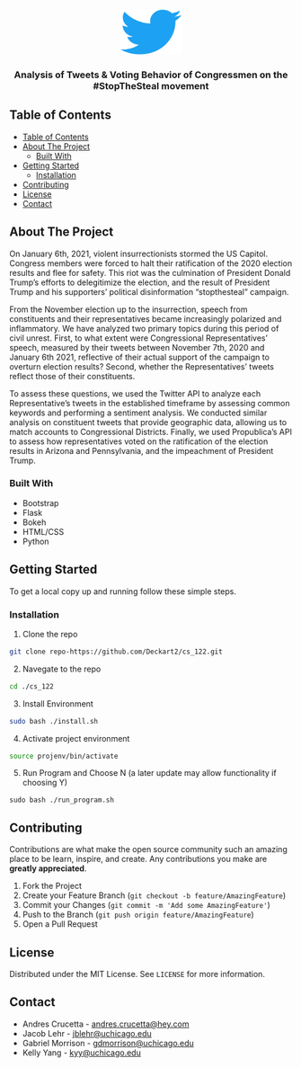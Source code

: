 <!--
*** Thanks for checking out this README Template. If you have a suggestion that would
*** make this better, please fork the repo and create a pull request or simply open
*** an issue with the tag "enhancement".
*** Thanks again! Now go create something AMAZING! :D
***
***
***
*** To avoid retyping too much info. Do a search and replace for the following:
*** github_username, repo, twitter_handle, email
-->
<!-- PROJECT SHIELDS -->
<!--
*** I'm using markdown "reference style" links for readability.
*** Reference links are enclosed in brackets [ ] instead of parentheses ( ).
*** See the bottom of this document for the declaration of the reference variables
*** for contributors-url, forks-url, etc. This is an optional, concise syntax you may use.
*** https://www.markdownguide.org/basic-syntax/#reference-style-links
-->

<!-- PROJECT LOGO -->
<br />
<p align="center">
  <a>
    <img src="static_img/twitter_2.png" alt="Logo" width="110" height="80">
  </a>

  <h3 align="center">Analysis of Tweets & Voting Behavior of Congressmen on the #StopTheSteal movement</h3>

<!-- TABLE OF CONTENTS -->
## Table of Contents

- [Table of Contents](#table-of-contents)
- [About The Project](#about-the-project)
  - [Built With](#built-with)
- [Getting Started](#getting-started)
  - [Installation](#installation)
- [Contributing](#contributing)
- [License](#license)
- [Contact](#contact)

<!-- ABOUT THE PROJECT -->
## About The Project

On January 6th, 2021, violent insurrectionists stormed the US Capitol. Congress members were forced to halt their ratification of the 2020 election results and flee for safety. This riot was the culmination of President Donald Trump’s efforts to delegitimize the election, and the result of President Trump and his supporters’ political disinformation “stopthesteal” campaign.
 
From the November election up to the insurrection, speech from constituents and their representatives became increasingly polarized and inflammatory. We have analyzed two primary topics during this period of civil unrest. First, to what extent were Congressional Representatives’ speech, measured by their tweets between November 7th, 2020 and January 6th 2021, reflective of their actual support of the campaign to overturn election results? Second, whether the Representatives’ tweets reflect those of their constituents. 
 
To assess these questions, we used the Twitter API to analyze each Representative’s tweets in the established timeframe by assessing common keywords and performing a sentiment analysis. We conducted similar analysis on constituent tweets that provide geographic data, allowing us to match accounts to Congressional Districts. Finally, we used Propublica’s API to assess how representatives voted on the ratification of the election results in Arizona and Pennsylvania, and the impeachment of President Trump. 

### Built With

* Bootstrap
* Flask
* Bokeh
* HTML/CSS
* Python

<!-- GETTING STARTED -->
## Getting Started
To get a local copy up and running follow these simple steps.

### Installation
 
1. Clone the repo
```sh
git clone repo-https://github.com/Deckart2/cs_122.git
```
2. Navegate to the repo
```sh
cd ./cs_122
```
3. Install Environment
```sh
sudo bash ./install.sh
```
4. Activate project environment
```sh
source projenv/bin/activate
```
5. Run Program and Choose N (a later update may allow functionality if choosing Y)
```
sudo bash ./run_program.sh
```


<!-- CONTRIBUTING -->
## Contributing

Contributions are what make the open source community such an amazing place to be learn, inspire, and create. Any contributions you make are **greatly appreciated**.

1. Fork the Project
2. Create your Feature Branch (`git checkout -b feature/AmazingFeature`)
3. Commit your Changes (`git commit -m 'Add some AmazingFeature'`)
4. Push to the Branch (`git push origin feature/AmazingFeature`)
5. Open a Pull Request

<!-- LICENSE -->
## License

Distributed under the MIT License. See `LICENSE` for more information.


<!-- CONTACT -->
## Contact
- Andres Crucetta - andres.crucetta@hey.com
- Jacob Lehr - jblehr@uchicago.edu
- Gabriel Morrison - gdmorrison@uchicago.edu
- Kelly Yang - kyy@uchicago.edu


<!-- MARKDOWN LINKS & IMAGES -->
<!-- https://www.markdownguide.org/basic-syntax/#reference-style-links -->
[issues-url]: https://github.com/acrucetta/chicago_COVID_app/issues
[linkedin-shield]: https://img.shields.io/badge/-LinkedIn-black.svg?style=flat-square&logo=linkedin&colorB=555
[linkedin-url]: https://www.linkedin.com/in/andres-crucetta/
[product-screenshot]: images/screenshot.png
